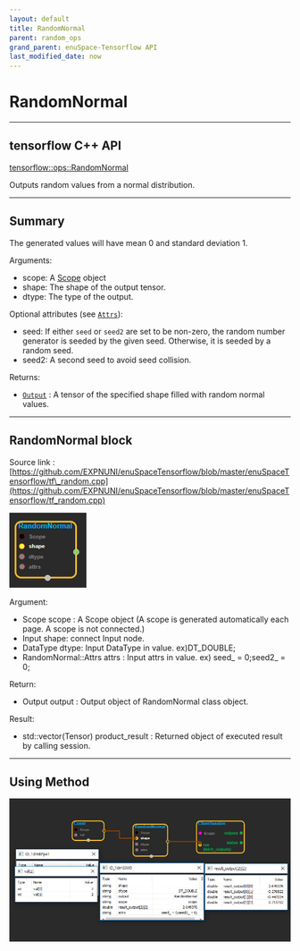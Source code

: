 ```yaml
--- 
layout: default 
title: RandomNormal 
parent: random_ops 
grand_parent: enuSpace-Tensorflow API 
last_modified_date: now 
--- 
```


# RandomNormal

---

## tensorflow C++ API

[tensorflow::ops::RandomNormal](https://www.tensorflow.org/api_docs/cc/class/tensorflow/ops/random-normal)

Outputs random values from a normal distribution.

---

## Summary

The generated values will have mean 0 and standard deviation 1.

Arguments:

* scope: A [Scope](https://www.tensorflow.org/api_docs/cc/class/tensorflow/scope.html#classtensorflow_1_1_scope) object
* shape: The shape of the output tensor.
* dtype: The type of the output.

Optional attributes \(see [`Attrs`](https://www.tensorflow.org/api_docs/cc/struct/tensorflow/ops/random-normal/attrs.html#structtensorflow_1_1ops_1_1_random_normal_1_1_attrs)\):

* seed: If either `seed` or `seed2` are set to be non-zero, the random number generator is seeded by the given seed. Otherwise, it is seeded by a random seed.
* seed2: A second seed to avoid seed collision.

Returns:

* [`Output`](https://www.tensorflow.org/api_docs/cc/class/tensorflow/output.html#classtensorflow_1_1_output)
  : A tensor of the specified shape filled with random normal values.

---

## RandomNormal block

Source link : [https://github.com/EXPNUNI/enuSpaceTensorflow/blob/master/enuSpaceTensorflow/tf\_random.cpp](https://github.com/EXPNUNI/enuSpaceTensorflow/blob/master/enuSpaceTensorflow/tf_random.cpp)

![](./assets/random_op/RandomNormal1.jpg)

Argument:

* Scope scope : A Scope object \(A scope is generated automatically each page. A scope is not connected.\)
* Input shape: connect  Input node.
* DataType dtype: Input DataType in value. ex\)DT\_DOUBLE;
* RandomNormal::Attrs attrs : Input attrs in value. ex\) seed\_ = 0;seed2\_ = 0;

Return:

* Output output : Output object of RandomNormal class object.

Result:

* std::vector\(Tensor\) product\_result : Returned object of executed result by calling session.

---

## Using Method

![](./assets/random_op/RandomNormal2.jpg)

